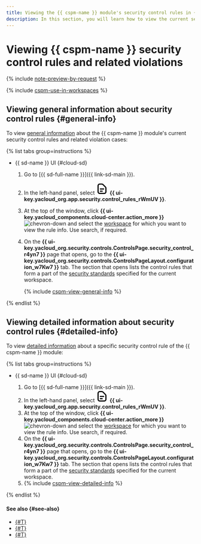 ```yaml
---
title: Viewing the {{ cspm-name }} module's security control rules in {{ sd-full-name }}
description: In this section, you will learn how to view the current security rules and learn about related violations in the Cloud Security Posture Management ({{ cspm-name }}) module in {{ sd-full-name }}.
---
```


# Viewing {{ cspm-name }} security control rules and related violations

{% include [note-preview-by-request](../../../_includes/note-preview-by-request.md) %}

{% include [cspm-use-in-workspaces](../../../_includes/security-deck/cspm-use-in-workspaces.md) %}

## Viewing general information about security control rules {#general-info}

To view [general information](../../concepts/cspm.md#general-info) about the {{ cspm-name }} module's current security control rules and related violation cases:

{% list tabs group=instructions %}

- {{ sd-name }} UI {#cloud-sd}

  1. Go to [{{ sd-full-name }}]({{ link-sd-main }}).
  1. In the left-hand panel, select ![file-text](../../../_assets/console-icons/file-text.svg) **{{ ui-key.yacloud_org.app.security.control_rules_rWmUV }}**.
  1. At the top of the window, click **{{ ui-key.yacloud_components.cloud-center.action_more }}** ![chevron-down](../../../_assets/console-icons/chevron-down.svg) and select the [workspace](../../concepts/workspace.md) for which you want to view the rule info. Use search, if required.
  1. On the **{{ ui-key.yacloud_org.security.controls.ControlsPage.security_control_r4yn7 }}** page that opens, go to the **{{ ui-key.yacloud_org.security.controls.ControlsPageLayout.configuration_w7Kw7 }}** tab. The section that opens lists the control rules that form a part of the [security standards](../../concepts/workspace.md#standards) specified for the current workspace.

      {% include [cspm-view-general-info](../../../_includes/security-deck/cspm-view-general-info.md) %}

{% endlist %}

## Viewing detailed information about security control rules {#detailed-info}

To view [detailed information](../../concepts/cspm.md#detailed-info) about a specific security control rule of the {{ cspm-name }} module:

{% list tabs group=instructions %}

- {{ sd-name }} UI {#cloud-sd}

  1. Go to [{{ sd-full-name }}]({{ link-sd-main }}).
  1. In the left-hand panel, select ![file-text](../../../_assets/console-icons/file-text.svg) **{{ ui-key.yacloud_org.app.security.control_rules_rWmUV }}**.
  1. At the top of the window, click **{{ ui-key.yacloud_components.cloud-center.action_more }}** ![chevron-down](../../../_assets/console-icons/chevron-down.svg) and select the [workspace](../../concepts/workspace.md) for which you want to view the rule info. Use search, if required.
  1. On the **{{ ui-key.yacloud_org.security.controls.ControlsPage.security_control_r4yn7 }}** page that opens, go to the **{{ ui-key.yacloud_org.security.controls.ControlsPageLayout.configuration_w7Kw7 }}** tab. The section that opens lists the control rules that form a part of the [security standards](../../concepts/workspace.md#standards) specified for the current workspace.
  1. {% include [cspm-view-detailed-info](../../../_includes/security-deck/cspm-view-detailed-info.md) %}

{% endlist %}

#### See also {#see-also}

* [{#T}](./manage-exceptions.md)
* [{#T}](../../concepts/cspm.md)
* [{#T}](../../concepts/workspace.md)